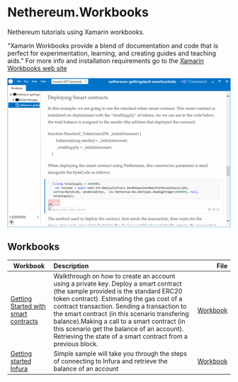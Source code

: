 # Nethereum.Workbooks
Nethereum tutorials using Xamarin workbooks.

"Xamarin Workbooks provide a blend of documentation and code that is perfect for experimentation, learning, and creating guides and teaching aids." For more info and installation requirements go to the [Xamarin Workbooks web site]( https://developer.xamarin.com/guides/cross-platform/workbooks/)

![Workbook sample](screenshots/deploymentSample.gif)

## Workbooks

| Workbook      | Description   | File  |
| ------------- |:-------------| -----:|
| [Getting Started with smart contracts](nethereum-gettingstard-smartcontrats) | Walkthrough on how to create an account using a private key. Deploy a smart contract (the sample provided is the standard ERC20 token contract). Estimating the gas cost of a contract transaction. Sending a transaction to the smart contract (in this scenario transfering balance).Making a call to a smart contract (in this scenario get the balance of an account). Retrieving the state of a smart contract from a previous block. | [Workbook](nethereum-gettingstard-smartcontrats.workbook)|
| [Getting started Infura](nethereum-gettingstarted-infura)|Simple sample will take you through the steps of connecting to Infura and retrieve the balance of an account| [Workbook](nethereum-gettingstarted-infura.workbook)
